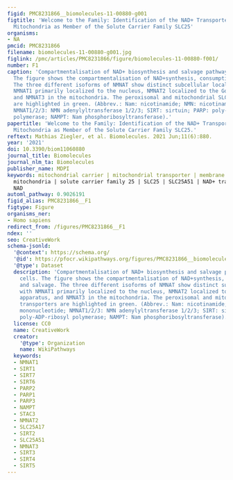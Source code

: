 ```yaml
---
figid: PMC8231866__biomolecules-11-00880-g001
figtitle: 'Welcome to the Family: Identification of the NAD+ Transporter of Animal
  Mitochondria as Member of the Solute Carrier Family SLC25'
organisms:
- NA
pmcid: PMC8231866
filename: biomolecules-11-00880-g001.jpg
figlink: /pmc/articles/PMC8231866/figure/biomolecules-11-00880-f001/
number: F1
caption: 'Compartmentalisation of NAD+ biosynthesis and salvage pathway in human cells.
  The figure shows the compartmentalisation of NAD+synthesis, consumption, and salvage.
  The three different isoforms of NMNAT show distinct subcellular localisations with
  NMNAT1 primarily localized to the nucleus, NMNAT2 localized to the Golgi apparatus,
  and NMNAT3 in the mitochondria. The peroxisomal and mitochondrial SLC transporters
  are highlighted in green. (Abbrev.: Nam: nicotinamide; NMN: nicotinamide mononucleotide;
  NMNAT1/2/3: NMN adenylyltransferase 1/2/3; SIRT: sirtuin; PARP: poly-ADP-ribosyl
  polymerase; NAMPT: Nam phosphoribosyltransferase).'
papertitle: 'Welcome to the Family: Identification of the NAD+ Transporter of Animal
  Mitochondria as Member of the Solute Carrier Family SLC25.'
reftext: Mathias Ziegler, et al. Biomolecules. 2021 Jun;11(6):880.
year: '2021'
doi: 10.3390/biom11060880
journal_title: Biomolecules
journal_nlm_ta: Biomolecules
publisher_name: MDPI
keywords: mitochondrial carrier | mitochondrial transporter | membrane transport |
  mitochondria | solute carrier family 25 | SLC25 | SLC25A51 | NAD+ transporters |
  NAD
automl_pathway: 0.9026191
figid_alias: PMC8231866__F1
figtype: Figure
organisms_ner:
- Homo sapiens
redirect_from: /figures/PMC8231866__F1
ndex: ''
seo: CreativeWork
schema-jsonld:
  '@context': https://schema.org/
  '@id': https://pfocr.wikipathways.org/figures/PMC8231866__biomolecules-11-00880-g001.html
  '@type': Dataset
  description: 'Compartmentalisation of NAD+ biosynthesis and salvage pathway in human
    cells. The figure shows the compartmentalisation of NAD+synthesis, consumption,
    and salvage. The three different isoforms of NMNAT show distinct subcellular localisations
    with NMNAT1 primarily localized to the nucleus, NMNAT2 localized to the Golgi
    apparatus, and NMNAT3 in the mitochondria. The peroxisomal and mitochondrial SLC
    transporters are highlighted in green. (Abbrev.: Nam: nicotinamide; NMN: nicotinamide
    mononucleotide; NMNAT1/2/3: NMN adenylyltransferase 1/2/3; SIRT: sirtuin; PARP:
    poly-ADP-ribosyl polymerase; NAMPT: Nam phosphoribosyltransferase).'
  license: CC0
  name: CreativeWork
  creator:
    '@type': Organization
    name: WikiPathways
  keywords:
  - NMNAT1
  - SIRT1
  - SIRT7
  - SIRT6
  - PARP2
  - PARP1
  - PARP3
  - NAMPT
  - STAC3
  - NMNAT2
  - SLC25A17
  - SIRT2
  - SLC25A51
  - NMNAT3
  - SIRT3
  - SIRT4
  - SIRT5
---
```

